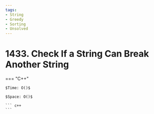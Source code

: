 ```yaml
---
tags:
- String
- Greedy
- Sorting
- Unsolved
---
```



# 1433. Check If a String Can Break Another String

=== "C++"

    $Time: O()$

    $Space: O()$

    ``` c++
    ```